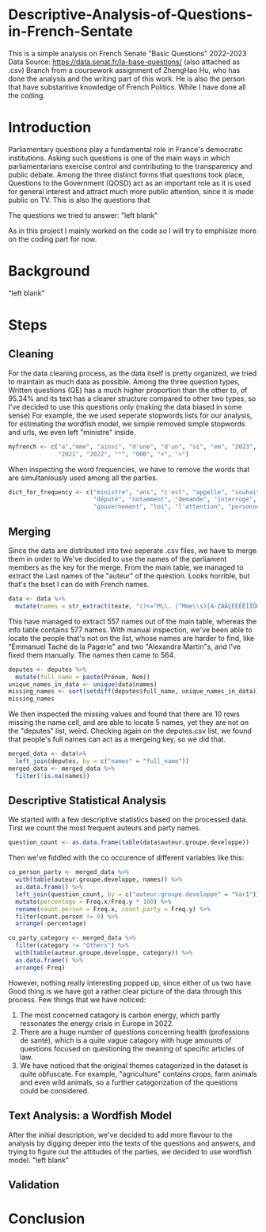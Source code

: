 # Descriptive-Analysis-of-Questions-in-French-Sentate
This is a simple analysis on French Senate "Basic Questions" 2022-2023
Data Source: https://data.senat.fr/la-base-questions/ (also attached as .csv)
Branch from a coursework assignment of ZhengHao Hu, who has done the analysis and the writing part of this work. He is also the person that have substantive knowledge of French Politics. While I have done all the coding.

# Introduction
Parliamentary questions play a fundamental role in France's democratic institutions. Asking such questions is one of the main ways in which parliamentarians exercise control and contributing to the transparency and public debate.
Among the three distinct forms that questions took place, Questions to the Government (QOSD) act as an important role as it is used for general interest and attract much more public attention, since it is made public on TV. This is also the questions that 

The questions we tried to answer:
"left blank"

As in this project I mainly worked on the code so I will try to emphisize more on the coding part for now.
# Background
"left blank"
  # Steps
  ## Cleaning
For the data cleaning process, as the data itself is pretty organized, we tried to maintain as much data as possible.
Among the three question types, Written questions (QE) has a much higher proportion than the other to, of 95.34% and its text has a clearer structure compared to other two types, so I've decided to use this questions only (making the data biased in some sense)
For example, the we used seperate stopwords lists for our analysis, for estimating the wordfish model, we simple removed simple stopwords and urls, we even left "ministre" inside. 
```R
myfrench <- c("a","mme", "ainsi", "d'une", "d'un", "si", "em", "2023", "qu'il", "francais", "attire",
              "2021", "2022", "°", "000", "<", ">")
```
When inspecting the word frequencies, we have to remove the words that are simultaniously used among all the parties.
```R
dict_for_frequency <- c("ministre", "ans", "c'est", "appelle", "souhaite", "mise",  "connaitre", "n'est", "l'article", "plus",
                        "député", "notamment", "demande", "interroge", "cas", "mettre", "savoir", "nombre", 
                        "gouvernement", "loi", "l'attention", "personnes", "situation", "face", "france", "nationale")
```

## Merging
Since the data are distributed into two seperate .csv files, we have to merge them in order to 
We've decided to use the names of the parliament members as the key for the merge. From the main table, we managed to extract the Last names of the "auteur" of the question. Looks horrible, but that's the bset I can do with French names.
```R
data <- data %>%
  mutate(names = str_extract(texte, "(?<=^M\\. |^Mme\\s)[A-ZÀÂÇÉÈÊËÎÏÔŒÛÙÜ][a-zàâçéèêëîïôûùüÿñæœ]+(?:[-'/]?[A-ZÀÂÇÉÈÊËÎÏÔŒÛÙÜ][a-zàâçéèêëîïôûùüÿñæœ]+)?(?:\\s(?:d'|de\\s|la\\s|à\\s|l')?[A-ZÀÂÇÉÈÊËÎÏÔŒÛÙÜ][a-zàâçéèêëîïôûùüÿñæœ]+(?:[-'/]?[A-ZÀÂÇÉÈÊËÎÏÔŒÛÙÜ][a-zàâçéèêëîïôûùüÿñæœ]+)?)*"))
```
This have managed to extract 557 names out of the main table, whereas the info table contains 577 names. With manual inspection, we've been able to locate the people that's not on the list, whose names are harder to find, like "Emmanuel Taché de la Pagerie" and two "Alexandra Martin"s, and I've fixed them manually. The names then came to 564.
```R
deputes <- deputes %>%
  mutate(full_name = paste(Prénom, Nom))
unique_names_in_data <- unique(data$names)
missing_names <- sort(setdiff(deputes$full_name, unique_names_in_data))
missing_names
```
We then inspected the missing values and found that there are 10 rows missing the name cell, and are able to locate 5 names, yet they are not on the "deputes" list, weird.
Checking again on the deputes.csv list, we found that people's full names can act as a mergeing key, so we did that.
```R
merged_data <- data%>%
  left_join(deputes, by = c("names" = "full_name"))
merged_data <- merged_data %>%
  filter(!is.na(names))
```

## Descriptive Statistical Analysis
We started with a few descriptive statistics based on the processed data.
Tirst we count the most frequent auteurs and party names.
```R
question_count <- as.data.frame(table(data$auteur.groupe.developpe))
```
Then we've fiddled with the co occurence of different variables like this:
```R
co_person_party <- merged_data %>%
  with(table(auteur.groupe.developpe, names)) %>%
  as.data.frame() %>%
  left_join(question_count, by = c("auteur.groupe.developpe" = "Var1")) %>%
  mutate(percentage = Freq.x/Freq.y * 100) %>%
  rename(count.person = Freq.x, count.party = Freq.y) %>%
  filter(count.person != 0) %>%
  arrange(-percentage)

co_party_category <- merged_data %>%
  filter(category != "Others") %>%
  with(table(auteur.groupe.developpe, category)) %>%
  as.data.frame() %>%
  arrange(-Freq)
```
However, nothing really interesting popped up, since either of us two have 
Good thing is we have got a rather clear picture of the data through this process. 
Few things that we have noticed:
1. The most concerned catagory is carbon energy, which partly ressonates the energy crisis in Europe in 2022.
2. There are a huge number of questions concerning health (professions de santé), which is a quite vague catagory with huge amounts of questions focused on questioning the meaning of specific articles of law.
3. We have noticed that the original themes catagorized in the dataset is quite obfuscate. For example, "agriculture" contains crops, farm animals and even wild animals, so a further catagorization of the questions could be considered.

## Text Analysis: a Wordfish Model
After the initial description, we've decided to add more flavour to the analysis by digging deeper into the texts of the questions and answers, and trying to figure out the attitudes of the parties, we decided to use wordfish model.
"left blank"
## Validation

# Conclusion
